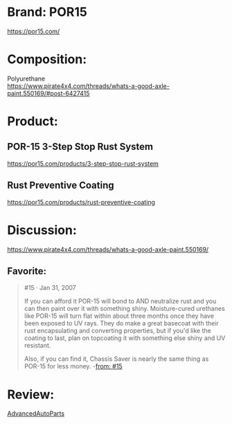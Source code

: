 # Brand: POR15
https://por15.com/

# Composition:
Polyurethane  
https://www.pirate4x4.com/threads/whats-a-good-axle-paint.550169/#post-6427415

# Product:
## POR-15 3-Step Stop Rust System
https://por15.com/products/3-step-stop-rust-system

## Rust Preventive Coating
https://por15.com/products/rust-preventive-coating

# Discussion:
https://www.pirate4x4.com/threads/whats-a-good-axle-paint.550169/

## Favorite:
>#15 · Jan 31, 2007
>
>If you can afford it POR-15 will bond to AND neutralize rust and you can then paint over it with something shiny. Moisture-cured urethanes like POR-15 will turn flat within about three months once they have been exposed to UV rays. They do make a great basecoat with their rust encapsulating and converting properties, but if you'd like the coating to last, plan on topcoating it with something else shiny and UV resistant.
>
>Also, if you can find it, Chassis Saver is nearly the same thing as POR-15 for less money.
-[from: #15](https://www.pirate4x4.com/threads/whats-a-good-axle-paint.550169/#post-6427415)

# Review:
[AdvancedAutoParts](https://shop.advanceautoparts.com/p/por-15-rust-preventive-coating-gloss-black-quart-45004/11453985-p)
